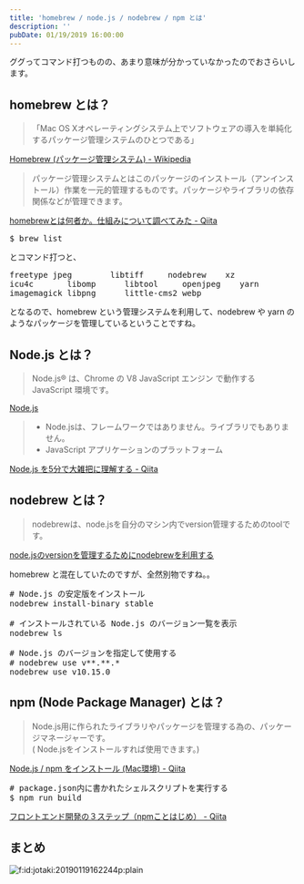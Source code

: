 ```yaml
---
title: 'homebrew / node.js / nodebrew / npm とは'
description: ''
pubDate: 01/19/2019 16:00:00
---
```


<p>ググってコマンド打つものの、あまり意味が分かっていなかったのでおさらいします。</p>

<h2>homebrew とは？</h2>

<blockquote><p>「Mac OS Xオペレーティングシステム上でソフトウェアの導入を単純化するパッケージ管理システムのひとつである」</p></blockquote>

<p><a href="https://ja.wikipedia.org/wiki/Homebrew_%28%E3%83%91%E3%83%83%E3%82%B1%E3%83%BC%E3%82%B8%E7%AE%A1%E7%90%86%E3%82%B7%E3%82%B9%E3%83%86%E3%83%A0%29">Homebrew (パッケージ管理システム) - Wikipedia</a></p>

<blockquote><p>パッケージ管理システムとはこのパッケージのインストール（アンインストール）作業を一元的管理するものです。パッケージやライブラリの依存関係などが管理できます。</p></blockquote>

<p><a href="https://qiita.com/omega999/items/6f65217b81ad3fffe7e6">homebrewとは何者か。仕組みについて調べてみた - Qiita</a></p>

<pre class="code" data-lang="" data-unlink>$ brew list</pre>

<p>とコマンド打つと、</p>

<pre class="code" data-lang="" data-unlink>freetype jpeg        libtiff     nodebrew    xz
icu4c       libomp      libtool     openjpeg    yarn
imagemagick libpng      little-cms2 webp</pre>

<p>となるので、homebrew という管理システムを利用して、nodebrew や yarn のようなパッケージを管理しているということですね。</p>

<h2>Node.js とは？</h2>

<blockquote><p>Node.js® は、Chrome の V8 JavaScript エンジン で動作する JavaScript 環境です。</p></blockquote>

<p><a href="https://nodejs.org/ja/">Node.js</a></p>

<blockquote><ul>
<li>Node.jsは、フレームワークではありません。ライブラリでもありません。</li>
<li>JavaScript アプリケーションのプラットフォーム</li>
</ul>
</blockquote>

<p><a href="https://qiita.com/hshimo/items/1ecb7ed1b567aacbe559">Node.js を5分で大雑把に理解する - Qiita</a></p>

<h2>nodebrew とは？</h2>

<blockquote><p>nodebrewは、node.jsを自分のマシン内でversion管理するためのtoolです。</p></blockquote>

<p><a href="https://qiita.com/sinmetal/items/154e81823f386279b33c">node.jsのversionを管理するためにnodebrewを利用する</a></p>

<p>homebrew と混在していたのですが、全然別物ですね。。</p>

<pre class="code" data-lang="" data-unlink># Node.js の安定版をインストール
nodebrew install-binary stable

# インストールされている Node.js のバージョン一覧を表示
nodebrew ls

# Node.js のバージョンを指定して使用する
# nodebrew use v**.**.*
nodebrew use v10.15.0</pre>

<h2>npm (Node Package Manager) とは？</h2>

<blockquote><p>Node.js用に作られたライブラリやパッケージを管理する為の、パッケージマネージャーです。<br/>
( Node.jsをインストールすれば使用できます。)</p></blockquote>

<p><a href="https://qiita.com/PolarBear/items/62c0416492810b7ecf7c">Node.js / npm をインストール (Mac環境) - Qiita</a></p>

<pre class="code" data-lang="" data-unlink># package.json内に書かれたシェルスクリプトを実行する
$ npm run build</pre>

<p><a href="https://qiita.com/hashrock/items/15f4a4961183cfbb2658">フロントエンド開発の３ステップ（npmことはじめ） - Qiita</a></p>

<h2>まとめ</h2>

<p><span itemscope itemtype="http://schema.org/Photograph"><img src="/images/hatena/20190119162244.png" alt="f:id:jotaki:20190119162244p:plain" title="f:id:jotaki:20190119162244p:plain" class="hatena-fotolife" itemprop="image"></span></p>
